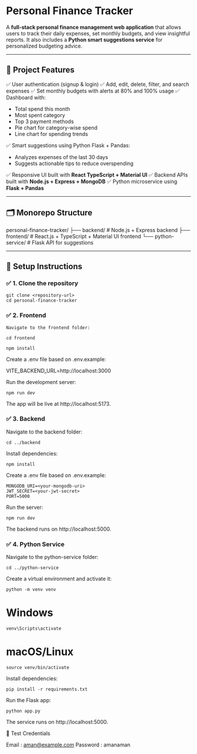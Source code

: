 # Personal Finance Tracker

A **full-stack personal finance management web application** that allows users to track their daily expenses, set monthly budgets, and view insightful reports. It also includes a **Python smart suggestions service** for personalized budgeting advice.

---

## 🚀 **Project Features**

✅ User authentication (signup & login)
✅ Add, edit, delete, filter, and search expenses
✅ Set monthly budgets with alerts at 80% and 100% usage
✅ Dashboard with:
- Total spend this month
- Most spent category
- Top 3 payment methods
- Pie chart for category-wise spend
- Line chart for spending trends

✅ Smart suggestions using Python Flask + Pandas:
- Analyzes expenses of the last 30 days
- Suggests actionable tips to reduce overspending

✅ Responsive UI built with **React TypeScript + Material UI**
✅ Backend APIs built with **Node.js + Express + MongoDB**
✅ Python microservice using **Flask + Pandas**

---

## 🗂️ **Monorepo Structure**

personal-finance-tracker/
├── backend/ # Node.js + Express backend
├── frontend/ # React.js + TypeScript + Material UI frontend
└── python-service/ # Flask API for suggestions


---

## 🔧 **Setup Instructions**

### ✅ **1. Clone the repository**


    git clone <repository-url>
    cd personal-finance-tracker


### ✅ **2. Frontend**

    Navigate to the frontend folder:

    cd frontend

    npm install

Create a .env file based on .env.example:

VITE_BACKEND_URL=http://localhost:3000

Run the development server:

    npm run dev

The app will be live at http://localhost:5173.
### ✅ 3. Backend

Navigate to the backend folder:

    cd ../backend

Install dependencies:

    npm install

Create a .env file based on .env.example:

    MONGODB_URI=<your-mongodb-uri>
    JWT_SECRET=<your-jwt-secret>
    PORT=5000

Run the server:

    npm run dev

The backend runs on http://localhost:5000.
### ✅ **4. Python Service**

Navigate to the python-service folder:

    cd ../python-service

Create a virtual environment and activate it:

    python -m venv venv
# Windows
    venv\Scripts\activate
# macOS/Linux
    source venv/bin/activate

Install dependencies:

    pip install -r requirements.txt

Run the Flask app:

    python app.py

The service runs on http://localhost:5000.

🔐 Test Credentials

Email : aman@example.com
Password : amanaman
